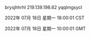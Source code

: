 brysjhhrhl 219.139.198.62 yqqlmgsycl

2022年 07月 18日 星期一 18:00:01 CST

2022年 07月 18日 星期一 10:00:01 GMT
